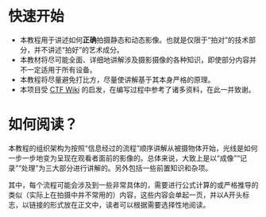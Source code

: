 # 快速开始

-   本教程用于讲述如何**正确**拍摄静态和动态影像。也就是仅限于“拍对”的技术部分，并不讲述“拍好”的艺术成分。
-   本教材将尽可能全面、详细地讲解涉及摄影摄像的各种知识，即使部分内容并不一定适用于所有设备。
-   本教程将尽量避免打比方，尽量使讲解基于其本身严格的原理。
-   本项目受 [CTF Wiki](https://ctf-wiki.org) 的启发，在编写过程中参考了诸多资料，在此一并致谢。

# 如何阅读？

本教程的组织架构为按照“信息经过的流程”顺序讲解从被摄物体开始，光线是如何一步一步地变为呈现在观看者面前的影像的。总体来说，大致上是以“成像”“记录”“处理”为三大部分进行讲解的。另外包括一些前置知识和杂项。

其中，每个流程可能会涉及到一些非常具体的，需要进行公式计算的或严格推导的类似（实际上在拍摄中并不常用的）内容，这些内容会单起一页，并以A开头标志，以链接的形式放在正文中，读者可以根据需要选择性地阅读。